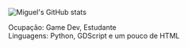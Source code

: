 ![Miguel's GitHub stats](https://github-readme-stats.vercel.app/api?username=miguelrochabh&show_icons=true&theme=dark&hide=prs)</br>

Ocupação: Game Dev, Estudante</br>
Linguagens: Python, GDScript e um pouco de HTML
